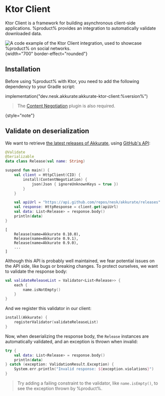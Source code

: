 # Ktor Client

Ktor Client is a framework for building asynchronous client-side applications. %product% provides an integration to
automatically validate downloaded data.

![A code example of the Ktor Client integration, used to showcase %product% on social networks.](social-ktor-client.png)
{width="700" border-effect="rounded"}

## Installation

Before using %product% with Ktor, you need to add the following dependency to your Gradle script:

<procedure title="Add the %product% plugin for Ktor" id="install-akkurate">

<code-block lang="kotlin">
implementation("dev.nesk.akkurate:akkurate-ktor-client:%version%")
</code-block>

</procedure>

> The [Content Negotiation](https://ktor.io/docs/client-serialization.html) plugin is also required.

{style="note"}

## Validate on deserialization

We want to retrieve [the latest releases of Akkurate](https://github.com/nesk/akkurate/releases),
using [GitHub's API](https://api.github.com/repos/nesk/akkurate/releases):

<compare type="top-bottom" first-title="Code" second-title="Output">

```kotlin
@Validate
@Serializable
data class Release(val name: String)

suspend fun main() {
    val client = HttpClient(CIO) {
        install(ContentNegotiation) {
            json(Json { ignoreUnknownKeys = true })
        }
    }

    val apiUrl = "https://api.github.com/repos/nesk/akkurate/releases"
    val response: HttpResponse = client.get(apiUrl)
    val data: List<Release> = response.body()
    println(data)
}
```

```text
[
    Release(name=Akkurate 0.10.0),
    Release(name=Akkurate 0.9.1),
    Release(name=Akkurate 0.9.0), 
    ...
]
```

</compare>


Although this API is probably well maintained, we fear potential issues on the API side, like bugs or breaking changes.
To protect ourselves, we want to validate the response body:

```kotlin
val validateReleaseList = Validator<List<Release>> {
    each {
        name.isNotEmpty()
    }
}
```

And we register this validator in our client:

```kotlin
install(Akkurate) {
    registerValidator(validateReleaseList)
}
```

Now, when deserializing the response body, the `Release` instances are automatically validated, and an exception is
thrown when invalid:

```kotlin
try {
    val data: List<Release> = response.body()
    println(data)
} catch (exception: ValidationResult.Exception) {
    System.err.println("Invalid response: ${exception.violations}")
}
```

> Try adding a failing constraint to the validator, like `name.isEmpty()`, to see the exception thrown by %product%.

<seealso style="cards">
  <category ref="related">
    <a href="ktor-server-integration.md" />
    <a href="ktor-validation-tutorial.md" />
  </category>
</seealso>
